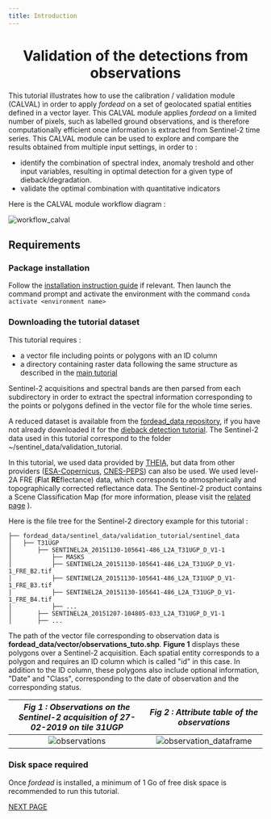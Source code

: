 ```yaml
---
title: Introduction
---
```


# <div align="center"> Validation of the detections from observations </div>

This tutorial illustrates how to use the calibration / validation module (CALVAL) in order to apply _fordead_ on a set of geolocated spatial entities defined in a vector layer. 
This CALVAL module applies _fordead_ on a limited number of pixels, such as labelled ground observations, and is therefore computationally efficient once information is extracted from Sentinel-2 time series.
This CALVAL module can be used to explore and compare the results obtained from multiple input settings, in order to :
- identify the combination of spectral index, anomaly treshold and other input variables, resulting in optimal detection for a given type of dieback/degradation.
- validate the optimal combination with quantitative indicators

Here is the CALVAL module workflow diagram :

![workflow_calval](Figures/workflow_calval.png "workflow_calval")
## Requirements
### Package installation 
Follow the [installation instruction guide](https://fordead.gitlab.io/fordead_package/docs/Installation/) if relevant. 
Then launch the command prompt and activate the environment with the command `conda activate <environment name>`

### Downloading the tutorial dataset

This tutorial requires :
- a vector file including points or polygons with an ID column 
- a directory containing raster data following the same structure as described in the [main tutorial](https://fordead.gitlab.io/fordead_package/docs/Tutorials/Dieback_Detection/01_compute_masked_vegetationindex/)

Sentinel-2 acquisitions and spectral bands are then parsed from each subdirectory in order to extract the spectral information corresponding to the points or polygons defined in the vector file for the whole time series.

A reduced dataset is available from the [fordead_data repository](https://gitlab.com/fordead/fordead_data), if you have not already downloaded it for the [dieback detection tutorial](https://fordead.gitlab.io/fordead_package/docs/Tutorials/Dieback_Detection/00_Intro/).
The Sentinel-2 data used in this tutorial correspond to the folder ~/sentinel_data/validation_tutorial.

In this tutorial, we used data provided by [THEIA](https://www.theia-land.fr/), but data from other providers ([ESA-Copernicus](https://scihub.copernicus.eu/), [CNES-PEPS](https://peps.cnes.fr/rocket/#/home)) can also be used.
We used level-2A FRE (**F**lat **RE**flectance) data, which corresponds to atmospherically and topographically corrected reflectance data.
The Sentinel-2 product contains a Scene Classification Map (for more information, please visit the [related page](https://labo.obs-mip.fr/multitemp/sentinel-2/theias-sentinel-2-l2a-product-format/#English) ).

Here is the file tree for the Sentinel-2 directory example for this tutorial :

```
├── fordead_data/sentinel_data/validation_tutorial/sentinel_data
│   ├── T31UGP
│       ├── SENTINEL2A_20151130-105641-486_L2A_T31UGP_D_V1-1
│           ├── MASKS
│           ├── SENTINEL2A_20151130-105641-486_L2A_T31UGP_D_V1-1_FRE_B2.tif
│           ├── SENTINEL2A_20151130-105641-486_L2A_T31UGP_D_V1-1_FRE_B3.tif
│           ├── SENTINEL2A_20151130-105641-486_L2A_T31UGP_D_V1-1_FRE_B4.tif
│           ├── ...
│       ├── SENTINEL2A_20151207-104805-033_L2A_T31UGP_D_V1-1
│       ├── ...
```

The path of the vector file corresponding to observation data is **fordead_data/vector/observations_tuto.shp**. 
**Figure 1** displays these polygons over a Sentinel-2 acquisition.
Each spatial entity corresponds to a polygon and requires an ID column which is called "id" in this case.
In addition to the ID column, these polygons also include optional information, "Date" and "Class", corresponding to the date of observation and the corresponding status.

*Fig 1 : Observations on the Sentinel-2 acquisition of 27-02-2019 on tile 31UGP*   |  *Fig 2 : Attribute table of the observations*
:-------------------------:|:-------------------------:
![observations](Figures/observations.png "observations")  |  ![observation_dataframe](Figures/observation_dataframe.png "observation_dataframe")


### Disk space required

Once _fordead_ is installed, a minimum of 1 Go of free disk space is recommended to run this tutorial.

[NEXT PAGE](https://fordead.gitlab.io/fordead_package/docs/Tutorials/Validation/01_preprocessing_observations)

